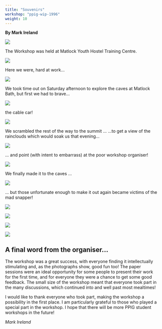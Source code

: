 ```yaml
---
title: "Souvenirs"
workshop: "ppig-wip-1996"
weight: 10
---
```


**By Mark Ireland**

![](/img/ppig-1996-wip/96s-17.jpg)

The Workshop was held at Matlock Youth Hostel Training Centre.

![](/img/ppig-1996-wip/96s-19.jpg)

Here we were, hard at work...

![](/img/ppig-1996-wip/96s-18.jpg)

We took time out on Saturday afternoon to explore the caves at Matlock Bath, but first we had to brave...

![](/img/ppig-1996-wip/96s-16.jpg)

the cable car!

![](/img/ppig-1996-wip/96s-06.jpg)

We scrambled the rest of the way to the summit ... ...to get a view of the rainclouds which would soak us that evening...

![](/img/ppig-1996-wip/96s-08.jpg)

... and point (with intent to embarrass) at the poor workshop organiser!

![](/img/ppig-1996-wip/96s-caves.jpg)

We finally made it to the caves ...

![](/img/ppig-1996-wip/96s-14.jpg)

... but those unfortunate enough to make it out again became victims of the mad snapper!

![](/img/ppig-1996-wip/96s-11.jpg)

![](/img/ppig-1996-wip/96s-12.jpg)

![](/img/ppig-1996-wip/96s-15.jpg)

![](/img/ppig-1996-wip/96s-13.jpg)


A final word from the organiser...
----------------------------------

The workshop was a great success, with everyone finding it intellectually stimulating and, as the photographs show, good fun too! The paper sessions were an ideal opportunity for some people to present their work for the first time, and for everyone they were a chance to get some good feedback. The small size of the workshop meant that everyone took part in the many discussions, which continued into and well past most mealtimes!

I would like to thank everyone who took part, making the workshop a possibility in the first place. I am particularly grateful to those who played a special part in the workshop. I hope that there will be more PPIG student workshops in the future!

*Mark Ireland*
